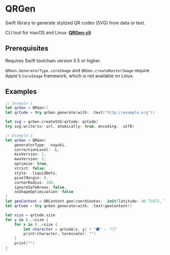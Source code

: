 # QRGen
Swift library to generate stylized QR codes (SVG) from data or text.  

CLI tool for macOS and Linux: [**QRGen-cli**](https://github.com/YourMJK/QRGen-cli)

## Prerequisites

Requires Swift toolchain version 5.5 or higher.

`QRGen.GeneratorType.coreImage` and `QRGen.createRasterImage` require Apple's `CoreImage` framework, which is not available on Linux.

## Examples

``` Swift
// Example 1
let qrGen = QRGen()
let qrCode = try qrGen.generate(with: .text("http://example.org"))

let svg = qrGen.createSVG(qrCode: qrCode)
try svg.write(to: url, atomically: true, encoding: .utf8)
```
``` Swift
// Example 2
let qrGen = QRGen(
    generatorType: .nayuki,
    correctionLevel: .L,
    minVersion: 1,
    maxVersion: 3,
    optimize: true,
    strict: false,
    style: .liquidDots,
    pixelMargin: 0,
    cornerRadius: 100,
    ignoreSafeAreas: false,
    noShapeOptimization: false
)
let geoContent = QRContent.geo(coordinates: .init(latitude: 40.71872, longitude: -73.98905), altitude: nil)
let qrCode = try qrGen.generate(with: .text(geoContent))

let size = qrCode.size
for y in 0..<size {
    for x in 0..<size {
        let character = qrCode[x, y] ? "⬛️" : "⬜️"
        print(character, terminator: "")
    }
    print("")
}
```
